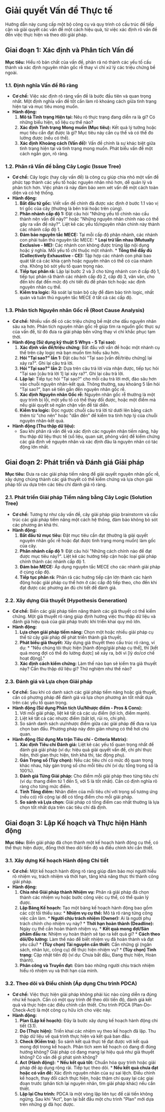 # Giải quyết Vấn đề Thực tế

Hướng dẫn này cung cấp một bộ công cụ và quy trình có cấu trúc để tiếp cận và giải quyết các vấn đề một cách hiệu quả, từ việc xác định rõ vấn đề đến việc thực hiện và theo dõi giải pháp.

## Giai đoạn 1: Xác định và Phân tích Vấn đề

**Mục tiêu:** Hiểu rõ bản chất của vấn đề, phân rã nó thành các yếu tố cấu thành và xác định nguyên nhân gốc rễ thay vì chỉ xử lý các triệu chứng bề ngoài.

### 1.1. Định nghĩa Vấn đề Rõ ràng
   * **Cơ chế:** Việc xác định rõ ràng vấn đề là bước đầu tiên và quan trọng nhất. Một định nghĩa vấn đề tốt cần làm rõ khoảng cách giữa tình trạng hiện tại và mục tiêu mong muốn.
   * **Hành động:**
      1.  **Mô tả Tình trạng Hiện tại:** Nêu rõ thực trạng đang diễn ra là gì? Có những biểu hiện, số liệu cụ thể nào?
      2.  **Xác định Tình trạng Mong muốn (Mục tiêu):** Kết quả lý tưởng hoặc mục tiêu cần đạt được là gì? Mục tiêu này cần cụ thể và có thể đo lường được (nếu có thể).
      3.  **Xác định Khoảng cách (Vấn đề):** Vấn đề chính là sự khác biệt giữa tình trạng hiện tại và tình trạng mong muốn. Phát biểu vấn đề một cách ngắn gọn, rõ ràng.

### 1.2. Phân rã Vấn đề bằng Cây Logic (Issue Tree)
   * **Cơ chế:** Cây logic (hay cây vấn đề) là công cụ giúp chia nhỏ một vấn đề phức tạp thành các yếu tố hoặc nguyên nhân nhỏ hơn, dễ quản lý và phân tích hơn. Việc phân rã này đảm bảo xem xét vấn đề một cách toàn diện và có hệ thống.
   * **Hành động:**
      1.  **Bắt đầu từ gốc:** Viết vấn đề chính đã được xác định ở bước 1.1 vào vị trí gốc của cây (thường là bên trái hoặc trên cùng).
      2.  **Phân nhánh cấp độ 1:** Đặt câu hỏi "Những yếu tố chính nào cấu thành nên vấn đề này?" hoặc "Những nguyên nhân chính nào có thể gây ra vấn đề này?". Liệt kê các yếu tố/nguyên nhân chính này thành các nhánh cấp độ 1.
      3.  **Đảm bảo nguyên tắc MECE:** Tại mỗi cấp độ phân nhánh, các nhánh con phải tuân thủ nguyên tắc MECE:
         * **Loại trừ lẫn nhau (Mutually Exclusive - ME):** Các nhánh con không được trùng lặp nội dung hoặc ý nghĩa. Mỗi yếu tố chỉ thuộc một nhánh.
         * **Tổng thể đầy đủ (Collectively Exhaustive - CE):** Tập hợp các nhánh con phải bao quát tất cả các khía cạnh hoặc nguyên nhân có thể có của nhánh cha. Không bỏ sót yếu tố quan trọng nào.
      4.  **Tiếp tục phân rã:** Lặp lại bước 2 và 3 cho từng nhánh con ở cấp độ 1, tiếp tục phân rã thành các nhánh cấp độ 2, cấp độ 3, vân vân, cho đến khi đạt đến mức độ chi tiết đủ để phân tích hoặc xác định nguyên nhân cụ thể.
      5.  **Kiểm tra logic:** Rà soát lại toàn bộ cây để đảm bảo tính logic, nhất quán và tuân thủ nguyên tắc MECE ở tất cả các cấp độ.

### 1.3. Phân tích Nguyên nhân Gốc rễ (Root Cause Analysis)
   * **Cơ chế:** Nhiều vấn đề có các triệu chứng bề mặt che dấu nguyên nhân sâu xa hơn. Phân tích nguyên nhân gốc rễ giúp tìm ra nguồn gốc thực sự của vấn đề, từ đó đưa ra giải pháp bền vững thay vì chỉ khắc phục tạm thời.
   * **Hành động (Sử dụng kỹ thuật 5 Whys - 5 Tại sao):**
      1.  **Xác định vấn đề/triệu chứng:** Bắt đầu với vấn đề hoặc một nhánh cụ thể trên cây logic mà bạn muốn tìm hiểu sâu hơn.
      2.  **Hỏi "Tại sao?" lần 1:** Đặt câu hỏi "Tại sao [vấn đề/triệu chứng] lại xảy ra?". Ghi lại câu trả lời.
      3.  **Hỏi "Tại sao?" lần 2:** Dựa trên câu trả lời vừa nhận được, tiếp tục hỏi "Tại sao [câu trả lời 1] lại xảy ra?". Ghi lại câu trả lời.
      4.  **Lặp lại:** Tiếp tục hỏi "Tại sao?" cho mỗi câu trả lời mới, đào sâu hơn vào chuỗi nguyên nhân-kết quả. Thông thường, sau khoảng 5 lần hỏi "Tại sao?", bạn sẽ tiến gần đến nguyên nhân gốc rễ.
      5.  **Xác định Nguyên nhân Gốc rễ:** Nguyên nhân gốc rễ thường là một quy trình bị lỗi, một yếu tố có thể thay đổi được, hoặc một điểm mà nếu giải quyết sẽ ngăn chặn vấn đề tái diễn.
      6.  **Kiểm tra logic:** Đọc ngược chuỗi câu trả lời từ dưới lên bằng cách thêm từ "cho nên" hoặc "dẫn đến" để kiểm tra tính hợp lý của chuỗi nguyên nhân-kết quả.
   * **Hành động (Thu thập dữ liệu):**
      * Sau khi phân rã vấn đề và xác định các nguyên nhân tiềm năng, hãy thu thập dữ liệu thực tế (số liệu, quan sát, phỏng vấn) để kiểm chứng các giả định về nguyên nhân và xác định đâu là nguyên nhân có tác động lớn nhất.

## Giai đoạn 2: Phát triển và Đánh giá Giải pháp

**Mục tiêu:** Đưa ra các giải pháp tiềm năng để giải quyết nguyên nhân gốc rễ, xây dựng chúng thành các giả thuyết có thể kiểm chứng và lựa chọn giải pháp tối ưu dựa trên các tiêu chí đánh giá rõ ràng.

### 2.1. Phát triển Giải pháp Tiềm năng bằng Cây Logic (Solution Tree)
   * **Cơ chế:** Tương tự như cây vấn đề, cây giải pháp giúp brainstorm và cấu trúc các giải pháp tiềm năng một cách hệ thống, đảm bảo không bỏ sót các phương án khả thi.
   * **Hành động:**
      1.  **Bắt đầu từ mục tiêu:** Đặt mục tiêu cần đạt (thường là giải quyết nguyên nhân gốc rễ hoặc đạt được tình trạng mong muốn) làm gốc của cây.
      2.  **Phân nhánh cấp độ 1:** Đặt câu hỏi "Những cách chính nào để đạt được mục tiêu này?". Liệt kê các hướng tiếp cận hoặc loại giải pháp chính thành các nhánh cấp độ 1.
      3.  **Đảm bảo MECE:** Áp dụng nguyên tắc MECE cho các nhánh giải pháp ở cùng cấp độ.
      4.  **Tiếp tục phân rã:** Phân rã các hướng tiếp cận lớn thành các hành động hoặc giải pháp cụ thể hơn ở các cấp độ tiếp theo, cho đến khi đạt được các phương án đủ chi tiết để đánh giá.

### 2.2. Xây dựng Giả thuyết (Hypothesis Generation)
   * **Cơ chế:** Biến các giải pháp tiềm năng thành các giả thuyết có thể kiểm chứng. Một giả thuyết rõ ràng giúp định hướng việc thu thập dữ liệu và đánh giá hiệu quả của giải pháp trước khi triển khai quy mô lớn.
   * **Hành động:**
      1.  **Lựa chọn giải pháp tiềm năng:** Chọn một hoặc nhiều giải pháp cụ thể từ cây giải pháp để phát triển thành giả thuyết.
      2.  **Phát biểu giả thuyết:** Xây dựng giả thuyết theo cấu trúc rõ ràng, ví dụ:
         * "Nếu chúng tôi thực hiện [hành động/giải pháp cụ thể], thì [kết quả mong đợi có thể đo lường được] sẽ xảy ra, bởi vì [lý do/cơ chế hoạt động]."
      3.  **Xác định cách kiểm chứng:** Làm thế nào bạn sẽ kiểm tra giả thuyết này? Cần thu thập dữ liệu gì? Thử nghiệm như thế nào?

### 2.3. Đánh giá và Lựa chọn Giải pháp
   * **Cơ chế:** Sau khi có danh sách các giải pháp tiềm năng hoặc giả thuyết, cần có phương pháp để đánh giá và lựa chọn phương án tốt nhất dựa trên các yếu tố quan trọng.
   * **Hành động (Sử dụng Phân tích Ưu/Nhược điểm - Pros & Cons):**
      1.  Với mỗi giải pháp, liệt kê tất cả các ưu điểm (lợi ích, điểm mạnh).
      2.  Liệt kê tất cả các nhược điểm (bất lợi, rủi ro, chi phí).
      3.  So sánh danh sách ưu/nhược điểm giữa các giải pháp để đưa ra lựa chọn ban đầu. Phương pháp này đơn giản nhưng có thể hơi chủ quan.
   * **Hành động (Sử dụng Ma trận Tiêu chí - Criteria Matrix):**
      1.  **Xác định Tiêu chí Đánh giá:** Liệt kê các yếu tố quan trọng nhất để đánh giá giải pháp (ví dụ: hiệu quả giải quyết vấn đề, chi phí thực hiện, thời gian thực hiện, tính khả thi, tác động phụ).
      2.  **Gán Trọng số (Tùy chọn):** Nếu các tiêu chí có mức độ quan trọng khác nhau, hãy gán trọng số cho mỗi tiêu chí (ví dụ: tổng trọng số là 100%).
      3.  **Đánh giá Từng Giải pháp:** Cho điểm mỗi giải pháp theo từng tiêu chí (ví dụ: thang điểm từ 1 đến 5, với 5 là tốt nhất). Cần có định nghĩa rõ ràng cho từng mức điểm.
      4.  **Tính Tổng điểm:** Nhân điểm của mỗi tiêu chí với trọng số tương ứng (nếu có) rồi cộng lại để có tổng điểm cho mỗi giải pháp.
      5.  **So sánh và Lựa chọn:** Giải pháp có tổng điểm cao nhất thường là lựa chọn tốt nhất dựa trên các tiêu chí đã định.

## Giai đoạn 3: Lập Kế hoạch và Thực hiện Hành động

**Mục tiêu:** Biến giải pháp đã chọn thành một kế hoạch hành động cụ thể, có thể thực hiện được, đồng thời theo dõi tiến độ và điều chỉnh khi cần thiết.

### 3.1. Xây dựng Kế hoạch Hành động Chi tiết
   * **Cơ chế:** Một kế hoạch hành động rõ ràng giúp đảm bảo mọi người hiểu rõ nhiệm vụ, trách nhiệm và thời hạn, tăng khả năng thực thi thành công giải pháp.
   * **Hành động:**
      1.  **Chia nhỏ Giải pháp thành Nhiệm vụ:** Phân rã giải pháp đã chọn thành các nhiệm vụ hoặc bước công việc cụ thể, có thể quản lý được.
      2.  **Lập Bảng Kế hoạch:** Tạo một bảng kế hoạch hành động bao gồm các cột tối thiểu sau:
         * **Nhiệm vụ cụ thể:** Mô tả rõ ràng từng công việc cần làm.
         * **Người chịu trách nhiệm (Owner):** Ai là người phụ trách chính cho nhiệm vụ này?
         * **Thời hạn hoàn thành (Deadline):** Ngày cụ thể cần hoàn thành nhiệm vụ.
         * **Kết quả mong đợi/Sản phẩm đầu ra:** Nhiệm vụ hoàn thành sẽ tạo ra kết quả gì?
         * **Cách theo dõi/Đo lường:** Làm thế nào để biết nhiệm vụ đã hoàn thành và đạt yêu cầu?
         * **(Tùy chọn) Tài nguyên cần thiết:** Cần những gì (ngân sách, nhân lực, công cụ) để thực hiện nhiệm vụ?
         * **(Tùy chọn) Tình trạng:** Cập nhật tiến độ (ví dụ: Chưa bắt đầu, Đang thực hiện, Hoàn thành).
      3.  **Phân công và Truyền đạt:** Đảm bảo những người chịu trách nhiệm hiểu rõ nhiệm vụ và thời hạn của mình.

### 3.2. Theo dõi và Điều chỉnh (Áp dụng Chu trình PDCA)
   * **Cơ chế:** Việc thực hiện giải pháp không phải lúc nào cũng diễn ra đúng như kế hoạch. Cần có một quy trình để theo dõi tiến độ, đánh giá kết quả và thực hiện các điều chỉnh cần thiết. Chu trình PDCA (Plan-Do-Check-Act) là một công cụ hữu ích cho việc này.
   * **Hành động:**
      1.  **Plan (Lập kế hoạch):** Đây là bước xây dựng kế hoạch hành động chi tiết (3.1).
      2.  **Do (Thực hiện):** Triển khai các nhiệm vụ theo kế hoạch đã lập. Thu thập dữ liệu về quá trình thực hiện và kết quả ban đầu.
      3.  **Check (Kiểm tra):** So sánh kết quả thực tế đạt được với kết quả mong đợi trong kế hoạch. Phân tích xem kế hoạch có đang đi đúng hướng không? Giải pháp có đang mang lại hiệu quả như giả thuyết không? Có vấn đề gì phát sinh không?
      4.  **Act (Hành động):**
         * **Nếu kết quả tốt:** Chuẩn hóa quy trình hoặc giải pháp để áp dụng rộng rãi. Tiếp tục theo dõi.
         * **Nếu kết quả chưa đạt hoặc có vấn đề:** Xác định nguyên nhân của sự sai lệch. Điều chỉnh kế hoạch, thay đổi cách thực hiện, hoặc thậm chí quay lại các giai đoạn trước (phân tích lại nguyên nhân, tìm giải pháp khác) nếu cần thiết.
      5.  **Lặp lại Chu trình:** PDCA là một vòng lặp liên tục để cải tiến không ngừng. Sau khi "Act", bạn lại bắt đầu một chu trình "Plan" mới dựa trên những gì đã học được.